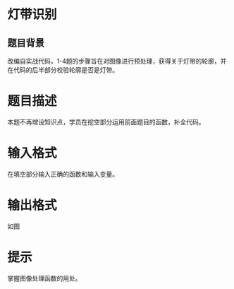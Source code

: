 # 灯带识别

## 题目背景

改编自实战代码，1-4题的步骤旨在对图像进行预处理，获得关于灯带的轮廓，并在代码的后半部分校验轮廓是否是灯带。
# 题目描述

本题不再增设知识点，学员在挖空部分运用前面题目的函数，补全代码。

# 输入格式

在填空部分输入正确的函数和输入变量。

# 输出格式

如图

# 提示

掌握图像处理函数的用处。